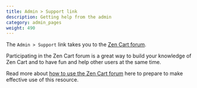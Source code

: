 ```yaml
---
title: Admin > Support link
description: Getting help from the admin 
category: admin_pages
weight: 490 
---
```


The `Admin > Support` link takes you to the [Zen Cart forum](https://www.zen-cart.com/forum.php). 

Participating in the Zen Cart forum is a great way to build your 
knowledge of Zen Cart and to have fun and help other users at the same time.

Read more about [how to use the Zen Cart forum](/user/zen_cart_forum/) here to prepare to make effective use of this resource. 

